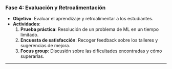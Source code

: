 ### **Fase 4: Evaluación y Retroalimentación**
- **Objetivo**: Evaluar el aprendizaje y retroalimentar a los estudiantes.
- **Actividades**:
  1. **Prueba práctica**: Resolución de un problema de ML en un tiempo limitado.
  2. **Encuesta de satisfacción**: Recoger feedback sobre los talleres y sugerencias de mejora.
  3. **Focus group**: Discusión sobre las dificultades encontradas y cómo superarlas.

---
